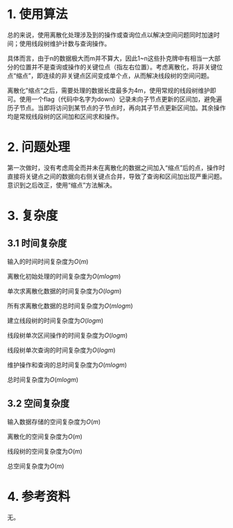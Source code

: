 # 1. 使用算法

总的来说，使用离散化处理涉及到的操作或查询位点以解决空间问题同时加速时间；使用线段树维护计数与查询操作。

具体而言，由于n的数据极大而m并不算大，因此1~n这些扑克牌中有相当一大部分的位置并不是查询或操作的关键位点（指左右位置）。考虑离散化，将非关键位点“缩点”，即连续的非关键点区间变成单个点，从而解决线段树的空间问题。

离散化”缩点“之后，需要处理的数据长度最多为4m，使用常规的线段树维护即可。使用一个flag（代码中名字为down）记录未向子节点更新的区间加，避免遍历子节点。当即将访问到某节点的子节点时，再向其子节点更新区间加。其余操作均是常规线段树的区间加和区间求和操作。

# 2. 问题处理

第一次做时，没有考虑周全而并未在离散化的数据之间加入“缩点”后的点，操作时直接将关键点之间的数据向右侧关键点合并，导致了查询和区间加出现严重问题。意识到之后改正，使用“缩点”方法解决。

# 3. 复杂度

## 3.1 时间复杂度

输入的时间时间复杂度为$O(m)$

离散化初始处理的时间复杂度为$O(mlogm)$

单次求离散化数据的时间复杂度为$O(logm)$

所有求离散化数据的总时间复杂度为$O(mlogm)$

建立线段树的时间复杂度为$O(logm)$

线段树单次区间操作的时间复杂度为$O(logm)$

线段树单次查询的时间复杂度为$O(logm)$

维护操作和查询的总时间复杂度为$O(mlogm)$

总时间复杂度为$O(mlogm)$

## 3.2 空间复杂度

输入数据存储的空间复杂度为$O(m)$

离散化的空间复杂度为$O(m)$

线段树的空间复杂度为$O(m)$

总空间复杂度为$O(m)$


# 4. 参考资料

无。
